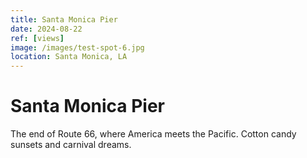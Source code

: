 ```yaml
---
title: Santa Monica Pier
date: 2024-08-22
ref: [views]
image: /images/test-spot-6.jpg
location: Santa Monica, LA
---
```


# Santa Monica Pier

The end of Route 66, where America meets the Pacific. Cotton candy sunsets and carnival dreams.
